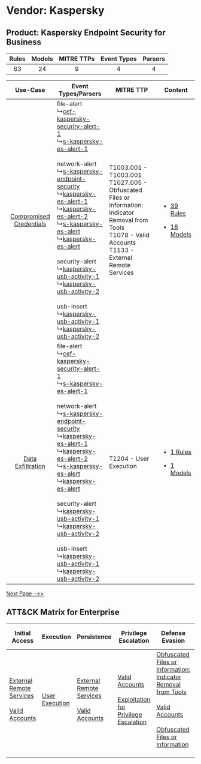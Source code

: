 Vendor: Kaspersky
=================
Product: Kaspersky Endpoint Security for Business
-------------------------------------------------
| Rules | Models | MITRE TTPs | Event Types | Parsers |
|:-----:|:------:|:----------:|:-----------:|:-------:|
|  63   |   24   |     9      |      4      |    4    |

|    Use-Case    | Event Types/Parsers    | MITRE TTP    | Content    |
|:----:| ---- | ---- | ---- |
| [Compromised Credentials](../../../UseCases/uc_compromised_credentials.md) |  file-alert<br> ↳[cef-kaspersky-security-alert-1](Ps/pC_cefkasperskysecurityalert1.md)<br> ↳[s-kaspersky-es-alert-1](Ps/pC_skasperskyesalert1.md)<br><br> network-alert<br> ↳[s-kaspersky-endpoint-security](Ps/pC_skasperskyendpointsecurity.md)<br> ↳[kaspersky-es-alert-1](Ps/pC_kasperskyesalert1.md)<br> ↳[kaspersky-es-alert-2](Ps/pC_kasperskyesalert2.md)<br> ↳[s-kaspersky-es-alert](Ps/pC_skasperskyesalert.md)<br> ↳[kaspersky-es-alert](Ps/pC_kasperskyesalert.md)<br><br> security-alert<br> ↳[kaspersky-usb-activity-1](Ps/pC_kasperskyusbactivity1.md)<br> ↳[kaspersky-usb-activity-2](Ps/pC_kasperskyusbactivity2.md)<br><br> usb-insert<br> ↳[kaspersky-usb-activity-1](Ps/pC_kasperskyusbactivity1.md)<br> ↳[kaspersky-usb-activity-2](Ps/pC_kasperskyusbactivity2.md)<br> | T1003.001 - T1003.001<br>T1027.005 - Obfuscated Files or Information: Indicator Removal from Tools<br>T1078 - Valid Accounts<br>T1133 - External Remote Services<br> | [<ul><li>39 Rules</li></ul><ul><li>18 Models</li></ul>](RM/r_m_kaspersky_kaspersky_endpoint_security_for_business_Compromised_Credentials.md) |
|       [Data Exfiltration](../../../UseCases/uc_data_exfiltration.md)       |  file-alert<br> ↳[cef-kaspersky-security-alert-1](Ps/pC_cefkasperskysecurityalert1.md)<br> ↳[s-kaspersky-es-alert-1](Ps/pC_skasperskyesalert1.md)<br><br> network-alert<br> ↳[s-kaspersky-endpoint-security](Ps/pC_skasperskyendpointsecurity.md)<br> ↳[kaspersky-es-alert-1](Ps/pC_kasperskyesalert1.md)<br> ↳[kaspersky-es-alert-2](Ps/pC_kasperskyesalert2.md)<br> ↳[s-kaspersky-es-alert](Ps/pC_skasperskyesalert.md)<br> ↳[kaspersky-es-alert](Ps/pC_kasperskyesalert.md)<br><br> security-alert<br> ↳[kaspersky-usb-activity-1](Ps/pC_kasperskyusbactivity1.md)<br> ↳[kaspersky-usb-activity-2](Ps/pC_kasperskyusbactivity2.md)<br><br> usb-insert<br> ↳[kaspersky-usb-activity-1](Ps/pC_kasperskyusbactivity1.md)<br> ↳[kaspersky-usb-activity-2](Ps/pC_kasperskyusbactivity2.md)<br> | T1204 - User Execution<br>    | [<ul><li>1 Rules</li></ul><ul><li>1 Models</li></ul>](RM/r_m_kaspersky_kaspersky_endpoint_security_for_business_Data_Exfiltration.md)         |
[Next Page -->>](2_ds_kaspersky_kaspersky_endpoint_security_for_business.md)

ATT&CK Matrix for Enterprise
----------------------------
| Initial Access                                                                                                                                   | Execution                                                           | Persistence                                                                                                                                      | Privilege Escalation                                                                                                                                          | Defense Evasion                                                                                                                                                                                                                                                               | Credential Access                                                          | Discovery                                                              | Lateral Movement                                                                                                                                                       | Collection | Command and Control | Exfiltration                                                                                                                                                                                            | Impact |
| ------------------------------------------------------------------------------------------------------------------------------------------------ | ------------------------------------------------------------------- | ------------------------------------------------------------------------------------------------------------------------------------------------ | ------------------------------------------------------------------------------------------------------------------------------------------------------------- | ----------------------------------------------------------------------------------------------------------------------------------------------------------------------------------------------------------------------------------------------------------------------------- | -------------------------------------------------------------------------- | ---------------------------------------------------------------------- | ---------------------------------------------------------------------------------------------------------------------------------------------------------------------- | ---------- | ------------------- | ------------------------------------------------------------------------------------------------------------------------------------------------------------------------------------------------------- | ------ |
| [External Remote Services](https://attack.mitre.org/techniques/T1133)<br><br>[Valid Accounts](https://attack.mitre.org/techniques/T1078)<br><br> | [User Execution](https://attack.mitre.org/techniques/T1204)<br><br> | [External Remote Services](https://attack.mitre.org/techniques/T1133)<br><br>[Valid Accounts](https://attack.mitre.org/techniques/T1078)<br><br> | [Valid Accounts](https://attack.mitre.org/techniques/T1078)<br><br>[Exploitation for Privilege Escalation](https://attack.mitre.org/techniques/T1068)<br><br> | [Obfuscated Files or Information: Indicator Removal from Tools](https://attack.mitre.org/techniques/T1027/005)<br><br>[Valid Accounts](https://attack.mitre.org/techniques/T1078)<br><br>[Obfuscated Files or Information](https://attack.mitre.org/techniques/T1027)<br><br> | [OS Credential Dumping](https://attack.mitre.org/techniques/T1003)<br><br> | [Account Discovery](https://attack.mitre.org/techniques/T1087)<br><br> | [Remote Services](https://attack.mitre.org/techniques/T1021)<br><br>[Remote Services: SMB/Windows Admin Shares](https://attack.mitre.org/techniques/T1021/002)<br><br> |            |                     | [Exfiltration Over Physical Medium: Exfiltration over USB](https://attack.mitre.org/techniques/T1052/001)<br><br>[Exfiltration Over Physical Medium](https://attack.mitre.org/techniques/T1052)<br><br> |        |
